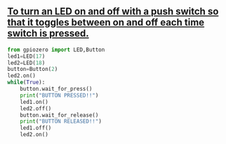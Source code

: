 ## [To turn an LED on and off with a push switch so that it toggles between on and off each time switch is pressed.](https://create.withcode.uk/python/MyE)

```python
from gpiozero import LED,Button
led1=LED(17)
led2=LED(18)
button=Button(2)
led2.on()
while(True):
    button.wait_for_press()
    print("BUTTON PRESSED!!")
    led1.on()
    led2.off()
    button.wait_for_release()
    print("BUTTON RELEASED!!")
    led1.off()
    led2.on()
```